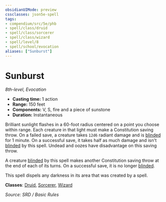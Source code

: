 ```yaml
---
obsidianUIMode: preview
cssclasses: json5e-spell
tags:
- compendium/src/5e/phb
- spell/class/druid
- spell/class/sorcerer
- spell/class/wizard
- spell/level/8
- spell/school/evocation
aliases: ["Sunburst"]
---
```

# Sunburst
*8th-level, Evocation*  

- **Casting time:** 1 action
- **Range:** 150 feet
- **Components:** V, S, fire and a piece of sunstone
- **Duration:** Instantaneous

Brilliant sunlight flashes in a 60-foot radius centered on a point you choose within range. Each creature in that light must make a Constitution saving throw. On a failed save, a creature takes `12d6` radiant damage and is [blinded](conditions.md#blinded) for 1 minute. On a successful save, it takes half as much damage and isn't [blinded](conditions.md#blinded) by this spell. Undead and oozes have disadvantage on this saving throw.

A creature [blinded](conditions.md#blinded) by this spell makes another Constitution saving throw at the end of each of its turns. On a successful save, it is no longer [blinded](conditions.md#blinded).

This spell dispels any darkness in its area that was created by a spell.

**Classes**: [Druid](dnd5e-markdown-main/compendium/classes/druid.md), [Sorcerer](sorcerer.md), [Wizard](wizard.md)

*Source: SRD / Basic Rules*